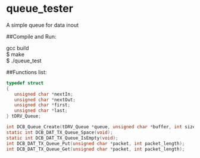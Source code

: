 # queue_tester
A simple queue for data inout

##Compile and Run:

gcc build <br>
$ make <br>
$ ./queue_test <br>

##Functions list:

```c
typedef struct
{
   unsigned char *nextIn;
   unsigned char *nextOut;
   unsigned char *first;
   unsigned char *last;
} tDRV_Queue;

int DCB_Queue_Create(tDRV_Queue *queue, unsigned char *buffer, int size);
static int DCB_DAT_TX_Queue_Space(void);
static int DCB_DAT_TX_Queue_IsEmpty(void);
int DCB_DAT_TX_Queue_Put(unsigned char *packet, int packet_length);
int DCB_DAT_TX_Queue_Get(unsigned char *packet, int packet_length);
